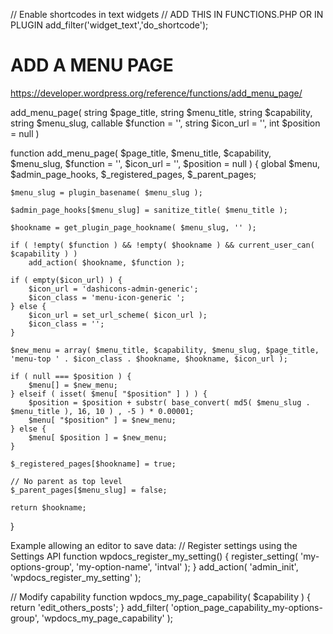 

// Enable shortcodes in text widgets
// ADD THIS IN FUNCTIONS.PHP OR IN PLUGIN
add_filter('widget_text','do_shortcode');



# ADD A MENU PAGE
https://developer.wordpress.org/reference/functions/add_menu_page/

add_menu_page( string $page_title, string $menu_title, string $capability, string $menu_slug, callable $function = '', string $icon_url = '', int $position = null )

function add_menu_page( $page_title, $menu_title, $capability, $menu_slug, $function = '', $icon_url = '', $position = null ) {
    global $menu, $admin_page_hooks, $_registered_pages, $_parent_pages;
 
    $menu_slug = plugin_basename( $menu_slug );
 
    $admin_page_hooks[$menu_slug] = sanitize_title( $menu_title );
 
    $hookname = get_plugin_page_hookname( $menu_slug, '' );
 
    if ( !empty( $function ) && !empty( $hookname ) && current_user_can( $capability ) )
        add_action( $hookname, $function );
 
    if ( empty($icon_url) ) {
        $icon_url = 'dashicons-admin-generic';
        $icon_class = 'menu-icon-generic ';
    } else {
        $icon_url = set_url_scheme( $icon_url );
        $icon_class = '';
    }
 
    $new_menu = array( $menu_title, $capability, $menu_slug, $page_title, 'menu-top ' . $icon_class . $hookname, $hookname, $icon_url );
 
    if ( null === $position ) {
        $menu[] = $new_menu;
    } elseif ( isset( $menu[ "$position" ] ) ) {
        $position = $position + substr( base_convert( md5( $menu_slug . $menu_title ), 16, 10 ) , -5 ) * 0.00001;
        $menu[ "$position" ] = $new_menu;
    } else {
        $menu[ $position ] = $new_menu;
    }
 
    $_registered_pages[$hookname] = true;
 
    // No parent as top level
    $_parent_pages[$menu_slug] = false;
 
    return $hookname;
}



Example allowing an editor to save data:
// Register settings using the Settings API
function wpdocs_register_my_setting() {
    register_setting( 'my-options-group', 'my-option-name', 'intval' );
}
add_action( 'admin_init', 'wpdocs_register_my_setting' );
 
// Modify capability
function wpdocs_my_page_capability( $capability ) {
    return 'edit_others_posts';
}
add_filter( 'option_page_capability_my-options-group', 'wpdocs_my_page_capability' );
